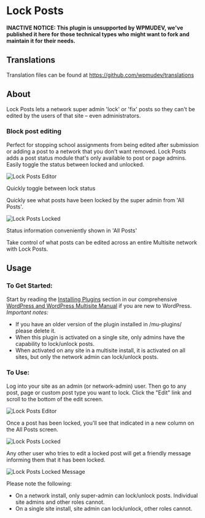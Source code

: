 # Lock Posts


**INACTIVE NOTICE: This plugin is unsupported by WPMUDEV, we've published it here for those technical types who might want to fork and maintain it for their needs.**

## Translations

Translation files can be found at https://github.com/wpmudev/translations

## About

Lock Posts lets a network super admin 'lock' or 'fix' posts so they can't be edited by the users of that site – even administrators.

### Block post editing

Perfect for stopping school assignments from being edited after submission or adding a post to a network that you don't want removed. Lock Posts adds a post status module that's only available to post or page admins. Easily toggle the status between locked and unlocked. 

![Lock Posts Editor](http://premium.wpmudev.org/wp-content/uploads/2009/06/lock-posts-1150-editor.png)

 Quickly toggle between lock status

 Quickly see what posts have been locked by the super admin from 'All Posts'. 

![Lock Posts Locked](http://premium.wpmudev.org/wp-content/uploads/2009/06/lock-posts-1150-locked.png)

 Status information conveniently shown in 'All Posts'

 Take control of what posts can be edited across an entire Multisite network with Lock Posts.

## Usage

### To Get Started:

Start by reading the [Installing Plugins](https://premium.wpmudev.org/wpmu-manual/installing-regular-plugins-on-wpmu/) section in our comprehensive [WordPress and WordPress Multisite Manual](https://premium.wpmudev.org/wpmu-manual/) if you are new to WordPress. _Important notes:_

*   If you have an older version of the plugin installed in /mu-plugins/ please delete it.
*   When this plugin is activated on a single site, only admins have the capability to lock/unlock posts.
*   When activated on any site in a multisite install, it is activated on all sites, but only the network admin can lock/unlock posts.

### To Use:

Log into your site as an admin (or network-admin) user. Then go to any post, page or custom post type you want to lock. Click the "Edit" link and scroll to the bottom of the edit screen. 

![Lock Posts Editor](https://premium.wpmudev.org/wp-content/uploads/2009/06/lock-posts-1150-editor.png)

 Once a post has been locked, you'll see that indicated in a new column on the All Posts screen. 

![Lock Posts Locked](https://premium.wpmudev.org/wp-content/uploads/2009/06/lock-posts-1150-locked.png)

 Any other user who tries to edit a locked post will get a friendly message informing them that it has been locked. 

![Lock Posts Locked Message](https://premium.wpmudev.org/wp-content/uploads/2009/06/lock-posts-1150-locked-message.png)

 Please note the following:

*   On a network install, only super-admin can lock/unlock posts. Individual site admins and other roles cannot.
*   On a single site install, site admin can lock/unlock, other roles cannot.
